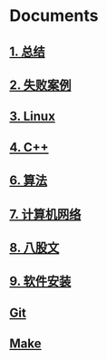 # Documents

## [1. 总结](https://github.com/niu0217/Documents/tree/main/Summarize)

## [2. 失败案例](https://github.com/niu0217/Documents/tree/main/Library)

## [3. Linux](https://github.com/niu0217/Documents/blob/main/Linux/Readme.md)

## [4. C++](https://github.com/niu0217/Documents/blob/main/C%2B%2B/Readme.md)

## [6. 算法](https://github.com/niu0217/Documents/blob/main/Algorithm/Readme.md)

## [7. 计算机网络]([Readme.md](https://github.com/niu0217/Documents/blob/main/ComputerNetwork/Readme.md))

## [8. 八股文](https://github.com/niu0217/Documents/blob/main/EightPartEssay/Readme.md)

## [9. 软件安装](https://github.com/niu0217/Documents/blob/main/SoftwareInstall/Readme.md)

## [Git]([Readme.md](https://github.com/niu0217/Documents/blob/main/Git/Readme.md))

## [Make]([Readme.md](https://github.com/niu0217/Documents/blob/main/Make/Readme.md))
